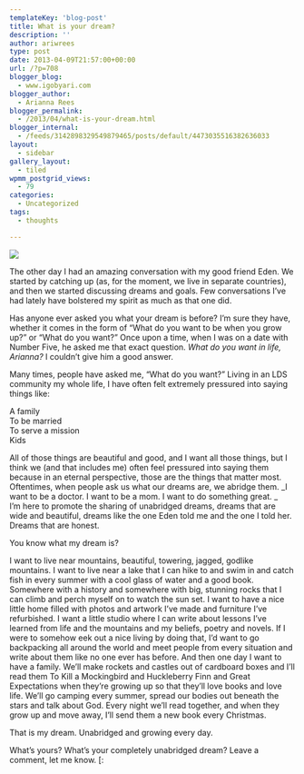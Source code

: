 ```yaml
---
templateKey: 'blog-post'
title: What is your dream?
description: ''
author: ariwrees
type: post
date: 2013-04-09T21:57:00+00:00
url: /?p=708
blogger_blog:
  - www.igobyari.com
blogger_author:
  - Arianna Rees
blogger_permalink:
  - /2013/04/what-is-your-dream.html
blogger_internal:
  - /feeds/3142898329549879465/posts/default/4473035516382636033
layout:
  - sidebar
gallery_layout:
  - tiled
wpmm_postgrid_views:
  - 79
categories:
  - Uncategorized
tags:
  - thoughts

---
```

[![](https://www.igobyari.com/wp-content/uploads/2013/04/tumblr_mc1zyxiITO1rz5xjjo1_5001.png)](https://www.igobyari.com/wp-content/uploads/2013/04/tumblr_mc1zyxiITO1rz5xjjo1_5001.png)

The other day I had an amazing conversation with my good friend Eden. We started by catching up (as, for the moment, we live in separate countries), and then we started discussing dreams and goals. Few conversations I’ve had lately have bolstered my spirit as much as that one did.

Has anyone ever asked you what your dream is before? I’m sure they have, whether it comes in the form of “What do you want to be when you grow up?” or “What do you want?” Once upon a time, when I was on a date with Number Five, he asked me that exact question. _What do you want in life, Arianna?_ I couldn’t give him a good answer.

Many times, people have asked me, “What do you want?” Living in an LDS community my whole life, I have often felt extremely pressured into saying things like:

A family  
To be married  
To serve a mission  
Kids

All of those things are beautiful and good, and I want all those things, but I think we (and that includes me) often feel pressured into saying them because in an eternal perspective, those are the things that matter most. Oftentimes, when people ask us what our dreams are, we abridge them. _I want to be a doctor. I want to be a mom. I want to do something great. _  
I’m here to promote the sharing of unabridged dreams, dreams that are wide and beautiful, dreams like the one Eden told me and the one I told her. Dreams that are honest.

You know what my dream is?

I want to live near mountains, beautiful, towering, jagged, godlike mountains. I want to live near a lake that I can hike to and swim in and catch fish in every summer with a cool glass of water and a good book. Somewhere with a history and somewhere with big, stunning rocks that I can climb and perch myself on to watch the sun set. I want to have a nice little home filled with photos and artwork I’ve made and furniture I’ve refurbished. I want a little studio where I can write about lessons I’ve learned from life and the mountains and my beliefs, poetry and novels. If I were to somehow eek out a nice living by doing that, I’d want to go backpacking all around the world and meet people from every situation and write about them like no one ever has before. And then one day I want to have a family. We’ll make rockets and castles out of cardboard boxes and I’ll read them To Kill a Mockingbird and Huckleberry Finn and Great Expectations when they’re growing up so that they’ll love books and love life. We’ll go camping every summer, spread our bodies out beneath the stars and talk about God. Every night we’ll read together, and when they grow up and move away, I’ll send them a new book every Christmas.   
  
That is my dream. Unabridged and growing every day.   
  
What’s yours? What’s your completely unabridged dream? Leave a comment, let me know. \[: